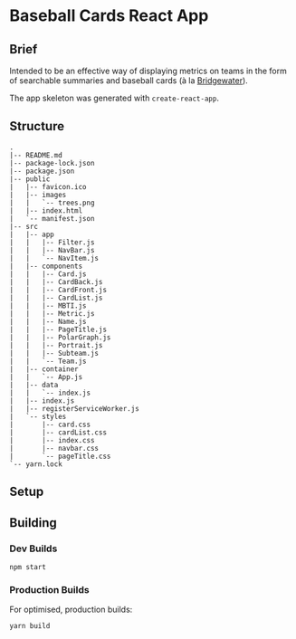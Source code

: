 # Baseball Cards React App

## Brief

Intended to be an effective way of displaying metrics on teams in the form of searchable summaries and baseball cards (à la [Bridgewater](https://goo.gl/gPfeRB)).

The app skeleton was generated with `create-react-app`.

## Structure

```plaintext
.
|-- README.md
|-- package-lock.json
|-- package.json
|-- public
|   |-- favicon.ico
|   |-- images
|   |   `-- trees.png
|   |-- index.html
|   `-- manifest.json
|-- src
|   |-- app
|   |   |-- Filter.js
|   |   |-- NavBar.js
|   |   `-- NavItem.js
|   |-- components
|   |   |-- Card.js
|   |   |-- CardBack.js
|   |   |-- CardFront.js
|   |   |-- CardList.js
|   |   |-- MBTI.js
|   |   |-- Metric.js
|   |   |-- Name.js
|   |   |-- PageTitle.js
|   |   |-- PolarGraph.js
|   |   |-- Portrait.js
|   |   |-- Subteam.js
|   |   `-- Team.js
|   |-- container
|   |   `-- App.js
|   |-- data
|   |   `-- index.js
|   |-- index.js
|   |-- registerServiceWorker.js
|   `-- styles
|       |-- card.css
|       |-- cardList.css
|       |-- index.css
|       |-- navbar.css
|       `-- pageTitle.css
`-- yarn.lock
```

## Setup

## Building

### Dev Builds

```plaintext
npm start
```

### Production Builds

For optimised, production builds:

```plaintext
yarn build
```